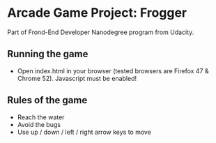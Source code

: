 Arcade Game Project: Frogger
===============================

Part of Frond-End Developer Nanodegree program from Udacity.

Running the game
----------------

* Open index.html in your browser (tested browsers are Firefox 47 & Chrome 52). Javascript must be enabled!

Rules of the game
----------------

* Reach the water
* Avoid the bugs
* Use up / down / left / right arrow keys to move
